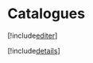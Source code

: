 # Catalogues

[!include[editer](catalogues.editer.autogen.md)]

[!include[details](catalogues.details.autogen.md)]














































































